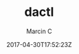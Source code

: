 ---
title: "dactl"
github: https://github.com/melangue/dactl
demo: https://melangue.github.io/dactl/
author: Marcin C
draft: true
ssg:
  - Jekyll
cms:
  - No Cms
date: 2017-04-30T17:52:23Z
github_branch: master
---